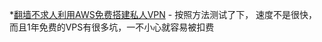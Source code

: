 *[翻墙不求人利用AWS免费搭建私人VPN](http://www.bitbottle.com/archives/132.html/2) - 按照方法测试了下， 速度不是很快，而且1年免费的VPS有很多坑，一不小心就容易被扣费
